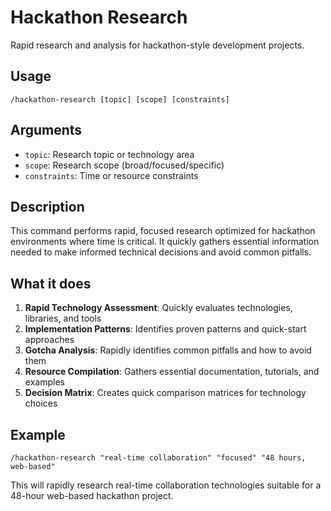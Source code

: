 # Hackathon Research

Rapid research and analysis for hackathon-style development projects.

## Usage
`/hackathon-research [topic] [scope] [constraints]`

## Arguments
- `topic`: Research topic or technology area
- `scope`: Research scope (broad/focused/specific)
- `constraints`: Time or resource constraints

## Description
This command performs rapid, focused research optimized for hackathon environments where time is critical. It quickly gathers essential information needed to make informed technical decisions and avoid common pitfalls.

## What it does
1. **Rapid Technology Assessment**: Quickly evaluates technologies, libraries, and tools
2. **Implementation Patterns**: Identifies proven patterns and quick-start approaches
3. **Gotcha Analysis**: Rapidly identifies common pitfalls and how to avoid them
4. **Resource Compilation**: Gathers essential documentation, tutorials, and examples
5. **Decision Matrix**: Creates quick comparison matrices for technology choices

## Example
```
/hackathon-research "real-time collaboration" "focused" "48 hours, web-based"
```

This will rapidly research real-time collaboration technologies suitable for a 48-hour web-based hackathon project.